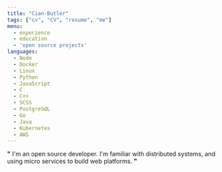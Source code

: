 ```yaml
---
title: "Cian-Butler"
tags: ["cv", "CV", "resume", "me"]
menu:
  - experience
  - education
  - 'open source projects'
languages:
  - Node
  - Docker
  - Linux
  - Python
  - JavaScript
  - C
  - C++
  - SCSS
  - PostgreSQL
  - Go
  - Java
  - Kubernetes
  - AWS
---
```


**"** I'm an open source developer. I'm familiar with distributed systems, and
using micro services to build web platforms. **"**
